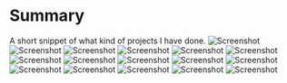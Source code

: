 # Summary
A short snippet of what kind of projects I have done.
![Screenshot](https://github.com/achohan01/Summary/blob/master/RiseofGallantmon.png)
![Screenshot](https://github.com/achohan01/Summary/blob/master/Chess%20Program.bmp)
![Screenshot](https://github.com/achohan01/Summary/blob/master/College%20Program.bmp)
![Screenshot](https://github.com/achohan01/Summary/blob/master/MolonLabeWebpage.png)
![Screenshot](https://github.com/achohan01/Summary/blob/master/CollegeTester.png)
![Screenshot](https://github.com/achohan01/Summary/blob/master/LinkedList.png)
![Screenshot](https://github.com/achohan01/Summary/blob/master/Ms%20Excel.bmp)
![Screenshot](https://github.com/achohan01/Summary/blob/master/Polynomial1.bmp)
![Screenshot](https://github.com/achohan01/Summary/blob/master/Polynomial2.bmp)
![Screenshot](https://github.com/achohan01/Summary/blob/master/AddedSearchType.png)
![Screenshot](https://github.com/achohan01/Summary/blob/master/TorvaPlatebody.png)
![Screenshot](https://github.com/achohan01/Summary/blob/master/Wix1.png)
![Screenshot](https://github.com/achohan01/Summary/blob/master/Wix2.png)
![Screenshot](https://github.com/achohan01/Summary/blob/master/Ms%20Excel.bmp)
![Screenshot](https://github.com/achohan01/Summary/blob/master/Animation%20Project(High%20School).bmp)
![Screenshot](https://github.com/achohan01/Summary/blob/master/Gun%20Video%20Contest.bmp)

